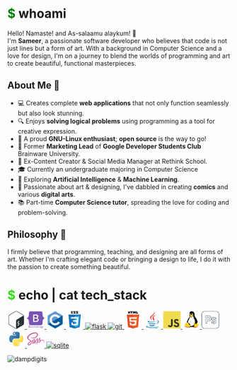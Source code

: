 <!-- ![sameer1](https://github.com/dampdigits/dampdigits/assets/113439449/86c897a2-a7dc-425a-8d0b-bd43b8124537) -->

<!-- <p align="left"> <img src="https://komarev.com/ghpvc/?username=sksameersalam&label=Profile%20views&color=0e75b6&style=flat" alt="dampdigits" /> </p> -->

<h1 align="left"><font color="green">$</font> whoami</h1>
<p>Hello! Namaste! and As-salaamu alaykum! 👋
<br>I'm <b>Sameer</b>, a passionate software developer who believes that code is not just lines but a form of art. With a background in Computer Science and a love for design, I'm on a journey to blend the worlds of programming and art to create beautiful, functional masterpieces.</p>

## About Me 🚀

- 💻 Creates complete <b>web applications</b> that not only function seamlessly but also look stunning.
- 🔍 Enjoys <b>solving logical problems</b> using programming as a tool for creative expression.
- 🐧 A proud <b>GNU-Linux enthusiast</b>; <b>open source</b> is the way to go!
- 🚀 Former <b>Marketing Lead</b> of <b>Google Developer Students Club</b> Brainware University.
- 📱 Ex-Content Creator & Social Media Manager at Rethink School.
- 🎓 Currently an undergraduate majoring in Computer Science
- 🤖 Exploring <b>Artificial Intelligence</b> & <b>Machine Learning</b>.
- 🎨 Passionate about art & designing, I've dabbled in creating <b>comics</b> and various <b>digital arts</b>.
- 📚 Part-time <b>Computer Science tutor</b>, spreading the love for coding and problem-solving.

## Philosophy 🌌

I firmly believe that programming, teaching, and designing are all forms of art. Whether I'm crafting elegant code or bringing a design to life, I do it with the passion to create something beautiful.

<!-- Check out my [Resume](https://drive.google.com/file/d/18-eDZDkWU2K5MACsNIjCSkjKmOG6o4Ca/view?usp=drive_link) -->

<!-- <h3 align="left">Connect with me:</h3>
<p align="left">
<a href="https://twitter.com/dampdigits" target="blank"><img align="center" src="https://raw.githubusercontent.com/rahuldkjain/github-profile-readme-generator/master/src/images/icons/Social/twitter.svg" alt="dampdigits" height="30" width="40" /></a>
<a href="https://linkedin.com/in/dampdigits" target="blank"><img align="center" src="https://raw.githubusercontent.com/rahuldkjain/github-profile-readme-generator/master/src/images/icons/Social/linked-in-alt.svg" alt="dampdigits" height="30" width="40" /></a>
<a href="https://instagram.com/dampdigits" target="blank"><img align="center" src="https://raw.githubusercontent.com/rahuldkjain/github-profile-readme-generator/master/src/images/icons/Social/instagram.svg" alt="dampdigits" height="30" width="40" /></a>
</p> -->

<h1 align="left"><font color="#31DD18">$</font> echo | cat tech_stack</h1>
<p align="left"> <a href="https://www.gnu.org/software/bash/" target="_blank" rel="noreferrer"> <img src="icons/Bash_Logo_Colored.svg" alt="bash" width="40" height="40"/> </a> <a href="https://getbootstrap.com" target="_blank" rel="noreferrer"> <img src="icons/bootstrap-plain-wordmark.svg" alt="bootstrap" width="40" height="40"/> </a> <a href="https://www.cprogramming.com/" target="_blank" rel="noreferrer"> <img src="icons/c-original.svg" alt="c" width="40" height="40"/> </a> <a href="https://www.w3schools.com/css/" target="_blank" rel="noreferrer"> <img src="icons/css3-original-wordmark.svg" alt="css3" width="40" height="40"/> </a> <a href="https://flask.palletsprojects.com/" target="_blank" rel="noreferrer"> <img src="https://www.vectorlogo.zone/logos/pocoo_flask/pocoo_flask-icon.svg" alt="flask" width="40" height="40"/> </a> <a href="https://git-scm.com/" target="_blank" rel="noreferrer"> <img src="https://www.vectorlogo.zone/logos/git-scm/git-scm-icon.svg" alt="git" width="40" height="40"/> </a> <a href="https://www.w3.org/html/" target="_blank" rel="noreferrer"> <img src="https://raw.githubusercontent.com/devicons/devicon/master/icons/html5/html5-original-wordmark.svg" alt="html5" width="40" height="40"/> </a> <a href="https://www.java.com" target="_blank" rel="noreferrer"> <img src="https://raw.githubusercontent.com/devicons/devicon/master/icons/java/java-original.svg" alt="java" width="40" height="40"/> </a> <a href="https://developer.mozilla.org/en-US/docs/Web/JavaScript" target="_blank" rel="noreferrer"> <img src="https://raw.githubusercontent.com/devicons/devicon/master/icons/javascript/javascript-original.svg" alt="javascript" width="40" height="40"/> </a> <a href="https://www.linux.org/" target="_blank" rel="noreferrer"> <img src="https://raw.githubusercontent.com/devicons/devicon/master/icons/linux/linux-original.svg" alt="linux" width="40" height="40"/> </a> <a href="https://www.photoshop.com/en" target="_blank" rel="noreferrer"> <img src="https://raw.githubusercontent.com/devicons/devicon/master/icons/photoshop/photoshop-line.svg" alt="photoshop" width="40" height="40"/> </a> <a href="https://www.python.org" target="_blank" rel="noreferrer"> <img src="https://raw.githubusercontent.com/devicons/devicon/master/icons/python/python-original.svg" alt="python" width="40" height="40"/> </a> <a href="https://sass-lang.com" target="_blank" rel="noreferrer"> <img src="https://raw.githubusercontent.com/devicons/devicon/master/icons/sass/sass-original.svg" alt="sass" width="40" height="40"/> </a> <a href="https://www.sqlite.org/" target="_blank" rel="noreferrer"> <img src="https://www.vectorlogo.zone/logos/sqlite/sqlite-icon.svg" alt="sqlite" width="40" height="40"/> </a> </p>

<p><img align="left" src="https://github-readme-stats.vercel.app/api/top-langs?username=dampdigits&show_icons=true&locale=en&layout=compact" alt="dampdigits" /></p>
